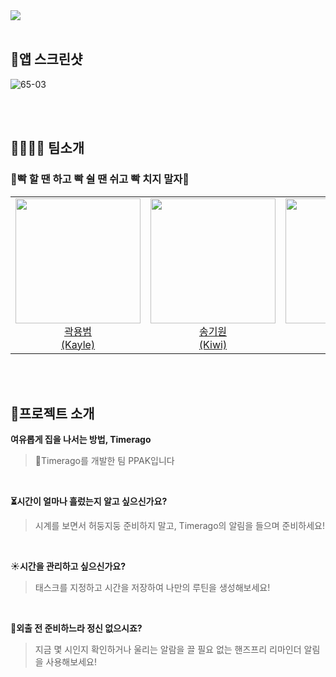 <img  src ="https://github.com/DeveloperAcademy-POSTECH/MC2-Team6-Ppack/assets/86860517/0dfeacc0-3171-410a-a8c5-801823a4a8e3">
<br><br>

## 📸앱 스크린샷
![65-03](https://github.com/DeveloperAcademy-POSTECH/MC2-Team6-Ppack/assets/86860517/6000d133-699d-4985-80f5-a08824273d19)

<br><br>

## 👨‍👩‍👧‍👦 팀소개
### 👊빡 할 땐 하고 빡 쉴 땐 쉬고 빡 치지 말자👊

<table>
  <tr>
    <td align="center"><a href="https://github.com/yongbeomkwak"><img src="https://avatars.githubusercontent.com/u/48616183?v=4" width="200px;" alt=""/><br />곽용범<br/ > (Kayle)</td>
    <td align="center"><a href="https://github.com/kiwi1023"><img src="https://avatars.githubusercontent.com/u/101521502?v=4" width="200px;" alt=""/><br />송기원<br />(Kiwi)</td>
<td align="center"><a href="https://github.com/venushin"><img src="https://github.com/DeveloperAcademy-POSTECH/MC2-Team6-Ppack/assets/86860517/05c0b2bf-3f86-4563-bec1-287f527132b0" width="200px;" alt=""/><br />이신영<br />(Cindy)</td>
          <td align="center"><a href="https://github.com/grace0617"><img src="https://github.com/DeveloperAcademy-POSTECH/MC2-Team6-Ppack/assets/48616183/965f223a-3ad4-4e16-83b9-5fbb07710882" width="200px;" alt=""/><br />정다은<br />(Grace)</td>
             <td align="center"><a href="https://github.com/isakk001"><img src="https://github.com/DeveloperAcademy-POSTECH/MC2-Team6-Ppack/assets/48616183/e36b70d4-d194-41c7-8b34-91736cf0acd4" width="200px;" alt=""/><br />이삭<br />(San)</td>
        </tr>


</table>



<br><br>

## 🙌프로젝트 소개
**여유롭게 집을 나서는 방법, Timerago**
> 👋Timerago를 개발한 팀 PPAK입니다
<br>


**⏳시간이 얼마나 흘렀는지 알고 싶으신가요?**
> 시계를 보면서 허둥지둥 준비하지 말고, Timerago의 알림을 들으며 준비하세요!
<br>

☀️**시간을 관리하고 싶으신가요?**
> 태스크를 지정하고 시간을 저장하여 나만의 루틴을 생성해보세요!
<br>

🤳**외출 전 준비하느라 정신 없으시죠?**
> 지금 몇 시인지 확인하거나 울리는 알람을 끌 필요 없는 핸즈프리 리마인더 알림을 사용해보세요!

<br><br>


